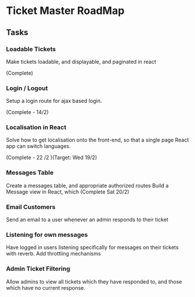Ticket Master RoadMap
==================

Tasks
-----

### Loadable Tickets

Make tickets loadable, and displayable, and paginated in react

(Complete)

### Login / Logout

Setup a login route for ajax based login.

(Complete -  14/2)


### Localisation in React

Solve how to get localisation onto the front-end, so that a single page React app can switch languages.

(Complete - 22 /2 )(Target: Wed 19/2) 

### Messages Table

Create a messages table, and appropriate authorized routes
Build a Message view in React, which
(Complete  Sat 20/2)

### Email Customers

Send an email to a user whenever an admin responds to their ticket

### Listening for own messages

Have logged in users listening specifically for messages on their tickets with reverb.
Add throttling mechanisms

### Admin Ticket Filtering

Allow admins to view all tickets which they have responded to, and those which have no current response.

